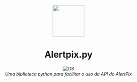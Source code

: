 <div align="center">
<img src="https://i.imgur.com/ir3vFwk.png" width=100px>
<br>
<h1>Alertpix.py</h1>

![OS](https://img.shields.io/badge/OS-linux%20%7C%20windows-blue??style=flat&logo=Linux&logoColor=b0c0c0&labelColor=363D44)
<br>
<i>Uma biblioteca python para facilitar o uso da API do AlertPix</i>
<br>


